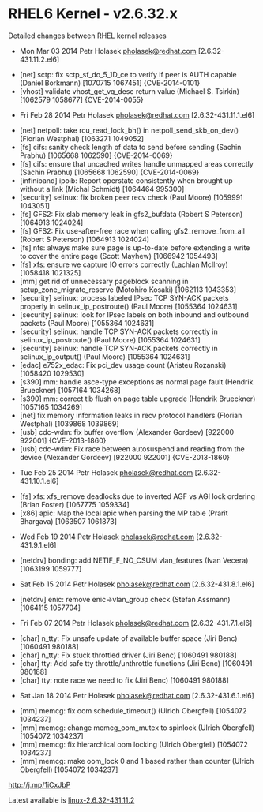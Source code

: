 RHEL6 Kernel - v2.6.32.x
============

Detailed changes between RHEL kernel releases

* Mon Mar 03 2014 Petr Holasek <pholasek@redhat.com> [2.6.32-431.11.2.el6]
- [net] sctp: fix sctp_sf_do_5_1D_ce to verify if peer is AUTH capable (Daniel Borkmann) [1070715 1067451] {CVE-2014-0101}
- [vhost] validate vhost_get_vq_desc return value (Michael S. Tsirkin) [1062579 1058677] {CVE-2014-0055}

* Fri Feb 28 2014 Petr Holasek <pholasek@redhat.com> [2.6.32-431.11.1.el6]
- [net] netpoll: take rcu_read_lock_bh() in netpoll_send_skb_on_dev() (Florian Westphal) [1063271 1049052]
- [fs] cifs: sanity check length of data to send before sending (Sachin Prabhu) [1065668 1062590] {CVE-2014-0069}
- [fs] cifs: ensure that uncached writes handle unmapped areas correctly (Sachin Prabhu) [1065668 1062590] {CVE-2014-0069}
- [infiniband] ipoib: Report operstate consistently when brought up without a link (Michal Schmidt) [1064464 995300]
- [security] selinux: fix broken peer recv check (Paul Moore) [1059991 1043051]
- [fs] GFS2: Fix slab memory leak in gfs2_bufdata (Robert S Peterson) [1064913 1024024]
- [fs] GFS2: Fix use-after-free race when calling gfs2_remove_from_ail (Robert S Peterson) [1064913 1024024]
- [fs] nfs: always make sure page is up-to-date before extending a write to cover the entire page (Scott Mayhew) [1066942 1054493]
- [fs] xfs: ensure we capture IO errors correctly (Lachlan McIlroy) [1058418 1021325]
- [mm] get rid of unnecessary pageblock scanning in setup_zone_migrate_reserve (Motohiro Kosaki) [1062113 1043353]
- [security] selinux: process labeled IPsec TCP SYN-ACK packets properly in selinux_ip_postroute() (Paul Moore) [1055364 1024631]
- [security] selinux: look for IPsec labels on both inbound and outbound packets (Paul Moore) [1055364 1024631]
- [security] selinux: handle TCP SYN-ACK packets correctly in selinux_ip_postroute() (Paul Moore) [1055364 1024631]
- [security] selinux: handle TCP SYN-ACK packets correctly in selinux_ip_output() (Paul Moore) [1055364 1024631]
- [edac] e752x_edac: Fix pci_dev usage count (Aristeu Rozanski) [1058420 1029530]
- [s390] mm: handle asce-type exceptions as normal page fault (Hendrik Brueckner) [1057164 1034268]
- [s390] mm: correct tlb flush on page table upgrade (Hendrik Brueckner) [1057165 1034269]
- [net] fix memory information leaks in recv protocol handlers (Florian Westphal) [1039868 1039869]
- [usb] cdc-wdm: fix buffer overflow (Alexander Gordeev) [922000 922001] {CVE-2013-1860}
- [usb] cdc-wdm: Fix race between autosuspend and reading from the device (Alexander Gordeev) [922000 922001] {CVE-2013-1860}

* Tue Feb 25 2014 Petr Holasek <pholasek@redhat.com> [2.6.32-431.10.1.el6]
- [fs] xfs: xfs_remove deadlocks due to inverted AGF vs AGI lock ordering (Brian Foster) [1067775 1059334]
- [x86] apic: Map the local apic when parsing the MP table (Prarit Bhargava) [1063507 1061873]

* Wed Feb 19 2014 Petr Holasek <pholasek@redhat.com> [2.6.32-431.9.1.el6]
- [netdrv] bonding: add NETIF_F_NO_CSUM vlan_features (Ivan Vecera) [1063199 1059777]

* Sat Feb 15 2014 Petr Holasek <pholasek@redhat.com> [2.6.32-431.8.1.el6]
- [netdrv] enic: remove enic->vlan_group check (Stefan Assmann) [1064115 1057704]

* Fri Feb 07 2014 Petr Holasek <pholasek@redhat.com> [2.6.32-431.7.1.el6]
- [char] n_tty: Fix unsafe update of available buffer space (Jiri Benc) [1060491 980188]
- [char] n_tty: Fix stuck throttled driver (Jiri Benc) [1060491 980188]
- [char] tty: Add safe tty throttle/unthrottle functions (Jiri Benc) [1060491 980188]
- [char] tty: note race we need to fix (Jiri Benc) [1060491 980188]

* Sat Jan 18 2014 Petr Holasek <pholasek@redhat.com> [2.6.32-431.6.1.el6]
- [mm] memcg: fix oom schedule_timeout() (Ulrich Obergfell) [1054072 1034237]
- [mm] memcg: change memcg_oom_mutex to spinlock (Ulrich Obergfell) [1054072 1034237]
- [mm] memcg: fix hierarchical oom locking (Ulrich Obergfell) [1054072 1034237]
- [mm] memcg: make oom_lock 0 and 1 based rather than counter (Ulrich Obergfell) [1054072 1034237]

http://j.mp/1iCxJbP

Latest available is [linux-2.6.32-431.11.2](https://github.com/cybernet/rhel6-kernel/releases/tag/2.6.32-431.11.2)
